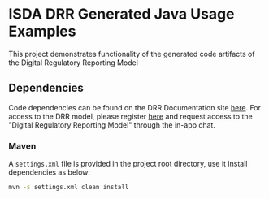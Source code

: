 # ISDA DRR Generated Java Usage Examples

This project demonstrates functionality of the generated code artifacts of the Digital Regulatory Reporting Model 

## Dependencies

Code dependencies can be found on the DRR Documentation site [here](https://drr.docs.rosetta-technology.io/).  For access to the DRR model, please register [here](https://ui.rosetta-technology.io/#/register) and request access to the "Digital Regulatory Reporting Model" through the in-app chat.

### Maven
A `settings.xml` file is provided in the project root directory, use it install dependencies as below: 
```bash
mvn -s settings.xml clean install

```
